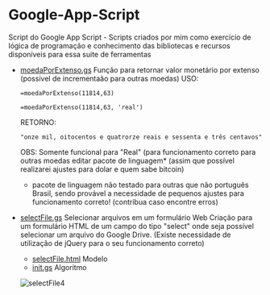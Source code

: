 # Google-App-Script
Script do Google App Script - Scripts criados por mim como exercício de lógica de programação e conhecimento das bibliotecas e recursos disponíveis para essa suite de ferramentas


- [moedaPorExtenso.gs](https://github.com/bitts/Google-App-Script/blob/main/moedaPorExtenso.gs) Função para retornar valor monetário por extenso (possivel de incrementaão para outras moedas)
  USO:
  ```
  =moedaPorExtenso(11814,63)
  ```
  ```
  =moedaPorExtenso(11814,63, 'real')
  ```
  RETORNO:
  ```
  "onze mil, oitocentos e quatrorze reais e sessenta e três centavos"
  ```

  OBS: Somente funcional para "Real" (para funcionamento correto para outras moedas editar pacote de linguagem* (assim que possível realizarei ajustes para dolar e quem sabe bitcoin)
  - pacote de linguagem não testado para outras que não português Brasil, sendo provável a necessidade de pequenos ajustes para funcionamento correto!
    (contribua caso encontre erros)
  
  
- [selectFile.gs](https://github.com/bitts/Google-App-Script/blob/main/selectFile/init.gs)
Selecionar arquivos em um formulário Web
Criação para um formulário HTML de um campo do tipo "select" onde seja possível selecionar um arquivo do Google Drive. (Existe necessidade de utilização de jQuery para o seu funcionamento correto)
  - [selectFile.html](https://github.com/bitts/Google-App-Script/blob/main/selectFile/selectFile.html) Modelo
  - [init.gs](https://github.com/bitts/Google-App-Script/blob/main/selectFile/init.gs) Algoritmo
  
   ![selectFile4](https://github.com/user-attachments/assets/43585e36-5de2-4417-aef0-a195538a4e85)



